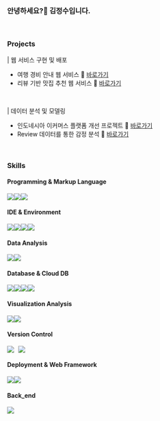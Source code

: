 
### 안녕하세요?👋 김정수입니다.

<br>

### Projects
| 웹 서비스 구현 및 배포
- 여행 경비 안내 웹 서비스 🔗 [바로가기](https://github.com/KIMJEONGSU/js_portfolio/tree/main/travel)
- 리뷰 기반 맛집 추천 웹 서비스 🔗 [바로가기](https://github.com/KIMJEONGSU/js_portfolio/tree/main/restaurant)

<br>

| 데이터 분석 및 모델링
- 인도네시아 이커머스 플랫폼 개선 프로젝트 🔗 [바로가기](https://github.com/KIMJEONGSU/js_portfolio/tree/main/ecommerce)
- Review 데이터를 통한 감정 분석 🔗 [바로가기](https://github.com/KIMJEONGSU/js_portfolio/tree/main/review)


<br>

### Skills 
<h4>Programming & Markup Language</h4>
<div style="display: flex;">
  <img src="https://img.shields.io/badge/python-3776AB?style=for-the-badge&logo=python&logoColor=white">
  <img src="https://img.shields.io/badge/javascript-F7DF1E?style=for-the-badge&logo=javascript&logoColor=white">
  <img src="https://img.shields.io/badge/html5-E34F26?style=for-the-badge&logo=html5&logoColor=white">
</div>

<h4>IDE & Environment</h4>
<div style="display: flex;">
  <img src="https://img.shields.io/badge/docker-2496ED?style=for-the-badge&logo=docker&logoColor=white">
  <img src="https://img.shields.io/badge/Visual Studio-5C2D91?style=for-the-badge&logo=docker&logoColor=white">
  <img src="https://img.shields.io/badge/Jupyter-F37626?style=for-the-badge&logo=docker&logoColor=white">
  <img src="https://img.shields.io/badge/Anaconda-44A833?style=for-the-badge&logo=docker&logoColor=white">
</div>

<h4>Data Analysis</h4>
<div style="display: flex;">
  <img src="https://img.shields.io/badge/pandas-150458?style=for-the-badge&logo=docker&logoColor=white">
  <img src="https://img.shields.io/badge/NumPy-013243?style=for-the-badge&logo=docker&logoColor=white">
</div>

<h4>Database & Cloud DB</h4>
<div style="display: flex;">
  <img src="https://img.shields.io/badge/postgresql-4169E1?style=for-the-badge&logo=postgresql&logoColor=white">
  <img src="https://img.shields.io/badge/googlecloud-4285F4?style=for-the-badge&logo=googlecloud&logoColor=white">
  <img src="https://img.shields.io/badge/mongodb-47A248?style=for-the-badge&logo=mongodb&logoColor=white">
  <img src="https://img.shields.io/badge/mysql-4479A1?style=for-the-badge&logo=mysql&logoColor=white">
</div>

<h4>Visualization Analysis</h4>
<div style="display: flex;">
  <img src="https://img.shields.io/badge/metabase-509EE3?style=for-the-badge&logo=metabase&logoColor=white">
  <img src="https://img.shields.io/badge/Looker-4285F4?style=for-the-badge&logo=metabase&logoColor=white">
</div>

<h4>Version Control</h4>
<div style="display: flex;">
  <img src="https://img.shields.io/badge/github-181717?style=for-the-badge&logo=github&logoColor=white" style="margin-right: 10px;">
  <img src="https://img.shields.io/badge/git-F05032?style=for-the-badge&logo=git&logoColor=white">
</div>

<h4>Deployment & Web Framework</h4>
<div style="display: flex;">
  <img src="https://img.shields.io/badge/flask-000000?style=for-the-badge&logo=flask&logoColor=white">
  <img src="https://img.shields.io/badge/Bootstrap-7952B3?style=for-the-badge&logo=flask&logoColor=white">
</div>

<h4>Back_end</h4>
<div style="display: flex;">
  <img src="https://img.shields.io/badge/amazonec2-FF9900?style=for-the-badge&logo=amazonec2&logoColor=white">
</div>


<!--


<img src="https://img.shields.io/badge/기술이름-#제외색상번호?style=for-the-badge&logo=아이콘이름&logoColor=white">
<img src="https://img.shields.io/badge/기술이름-#제외색상번호?style=for-the-badge&logo=아이콘이름&logoColor=white">
<img src="https://img.shields.io/badge/기술이름-#제외색상번호?style=for-the-badge&logo=아이콘이름&logoColor=white"> 
https://simpleicons.org/?q=flask


<br>

<h2>Score</h2> 

![Anurag's GitHub stats](https://github-readme-stats.vercel.app/api?username=KIMJEONGSU&show_icons=true&theme=radical)

-->

